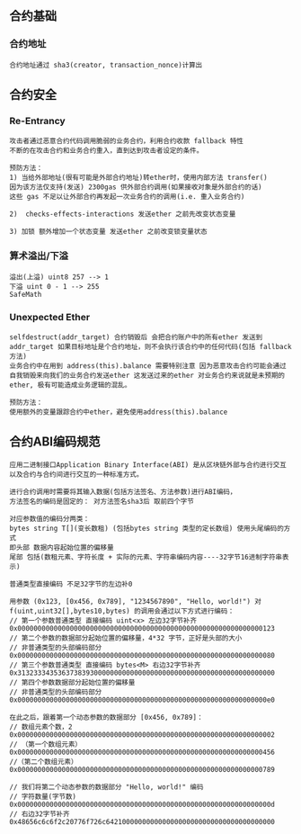 ## 合约基础

### 合约地址

    合约地址通过 sha3(creator, transaction_nonce)计算出

## 合约安全

### Re-Entrancy 

    攻击者通过恶意合约代码调用脆弱的业务合约，利用合约收款 fallback 特性
    不断的在攻击合约和业务合约重入，直到达到攻击者设定的条件。

    预防方法：
    1) 当给外部地址(很有可能是外部合约地址)转ether时，使用内部方法 transfer()
    因为该方法仅支持(发送) 2300gas 供外部合约调用(如果接收对象是外部合约的话)
    这些 gas 不足以让外部合约再发起一次业务合约的调用(i.e. 重入业务合约)

    2)  checks-effects-interactions 发送ether 之前先改变状态变量

    3) 加锁 额外增加一个状态变量 发送ether 之前改变锁变量状态

### 算术溢出/下溢

    溢出(上溢) uint8 257 --> 1
    下溢 uint 0 - 1 --> 255
    SafeMath

### Unexpected Ether

    selfdestruct(addr_target) 合约销毁后 会把合约账户中的所有ether 发送到 addr_target 如果目标地址是个合约地址，则不会执行该合约中的任何代码(包括 fallback 方法)
    业务合约中在用到 address(this).balance 需要特别注意 因为恶意攻击合约可能会通过
    自我销毁来向我们的业务合约发送ether 这发送过来的ether 对业务合约来说就是未预期的
    ether, 极有可能造成业务逻辑的混乱。

    预防方法：
    使用额外的变量跟踪合约中ether，避免使用address(this).balance
    
## 合约ABI编码规范

    应用二进制接口Application Binary Interface(ABI) 是从区块链外部与合约进行交互以及合约与合约间进行交互的一种标准方式。

    进行合约调用时需要将其输入数据(包括方法签名、方法参数)进行ABI编码，
    方法签名的编码是固定的： 对方法签名sha3后 取前四个字节

    对应参数值的编码分两类：
    bytes string T[](变长数租) (包括bytes string 类型的定长数组) 使用头尾编码的方式
    即头部 数据内容起始位置的偏移量
    尾部 包括(数租元素、字符长度 + 实际的元素、字符串编码内容----32字节16进制字符串表示)

    普通类型直接编码 不足32字节的左边补0

    用参数 (0x123, [0x456, 0x789], "1234567890", "Hello, world!") 对 f(uint,uint32[],bytes10,bytes) 的调用会通过以下方式进行编码：
    // 第一个参数普通类型 直接编码 uint<x> 左边32字节补齐
    0x0000000000000000000000000000000000000000000000000000000000000123
    // 第二个参数的数据部分起始位置的偏移量，4*32 字节，正好是头部的大小 
    // 非普通类型的头部编码部分
    0x0000000000000000000000000000000000000000000000000000000000000080
    // 第三个参数普通类型 直接编码 bytes<M> 右边32字节补齐
    0x3132333435363738393000000000000000000000000000000000000000000000
    // 第四个参数数据部分起始位置的偏移量
    // 非普通类型的头部编码部分
    0x00000000000000000000000000000000000000000000000000000000000000e0

    在此之后，跟着第一个动态参数的数据部分 [0x456, 0x789]：
    // 数组元素个数，2
    0x0000000000000000000000000000000000000000000000000000000000000002 
    // （第一个数组元素）   
    0x0000000000000000000000000000000000000000000000000000000000000456 
    //（第二个数组元素）
    0x0000000000000000000000000000000000000000000000000000000000000789 

    // 我们将第二个动态参数的数据部分 "Hello, world!" 编码
    // 字符数量(字节数)
    0x000000000000000000000000000000000000000000000000000000000000000d
    // 右边32字节补齐
    0x48656c6c6f2c20776f726c642100000000000000000000000000000000000000